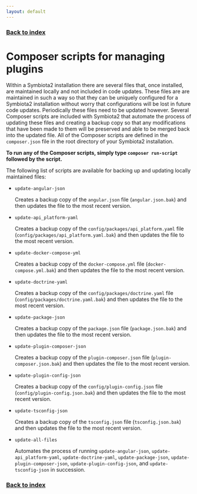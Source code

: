 ```yaml
---
layout: default
---
```


### [Back to index](./index.html)

# Composer scripts for managing plugins

Within a Symbiota2 installation there are several files that, once installed, are maintained locally and not included in
code updates. These files are are maintained in such a way so that they can be uniquely configured for a Symbiota2 
installation without worry that configurations will be lost in future code updates. Periodically these files need to be
updated however. Several Composer scripts are included with Symbiota2 that automate the process of updating these files 
and creating a backup copy so that any modifications that have been made to them will be preserved and able to be merged 
back into the updated file. All of the Composer scripts are defined in the `composer.json` file in the root directory of your 
Symbiota2 installation.

**To run any of the Composer scripts, simply type `composer run-script` followed by the script.**

The following list of scripts are available for backing up and updating locally maintained files:

- `update-angular-json`

  Creates a backup copy of the `angular.json` file (`angular.json.bak`) and then updates the file to the most recent version.

- `update-api_platform-yaml`

  Creates a backup copy of the `config/packages/api_platform.yaml` file (`config/packages/api_platform.yaml.bak`) and then 
  updates the file to the most recent version.

- `update-docker-compose-yml`

  Creates a backup copy of the `docker-compose.yml` file (`docker-compose.yml.bak`) and then updates the file to the most 
  recent version.

- `update-doctrine-yaml`

  Creates a backup copy of the `config/packages/doctrine.yaml` file (`config/packages/doctrine.yaml.bak`) and then updates 
  the file to the most recent version.

- `update-package-json`

  Creates a backup copy of the `package.json` file (`package.json.bak`) and then updates the file to the most recent version.

- `update-plugin-composer-json`

  Creates a backup copy of the `plugin-composer.json` file (`plugin-composer.json.bak`) and then updates the file to the most 
  recent version.

- `update-plugin-config-json`

  Creates a backup copy of the `config/plugin-config.json` file (`config/plugin-config.json.bak`) and then updates the file 
  to the most recent version.

- `update-tsconfig-json`

  Creates a backup copy of the `tsconfig.json` file (`tsconfig.json.bak`) and then updates the file to the most recent version.

- `update-all-files`

  Automates the process of running `update-angular-json`, `update-api_platform-yaml`, `update-doctrine-yaml`, `update-package-json`, 
    `update-plugin-composer-json`, `update-plugin-config-json`, and `update-tsconfig-json` in succession.

### [Back to index](./index.html)
